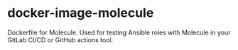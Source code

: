 # docker-image-molecule
Dockerfile for Molecule. Used for testing Ansible roles with Molecule in your GitLab CI/CD or GitHub actions tool.
